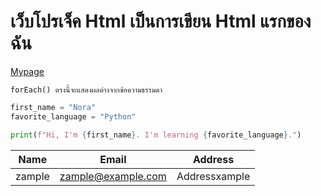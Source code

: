 # เว็บโปรเจ็ค Html เป็นการเขียน Html แรกของฉัน


[Mypage](https://zzample.github.io/LGR-Guide/ "My First Page")

`forEach() ตรงนี้จะแสดงผลต่างจากข้อความธรรมดา`

``` Python
first_name = "Nora"
favorite_language = "Python"

print(f"Hi, I'm {first_name}. I'm learning {favorite_language}.")
```


|Name|Email|Address|
|----|-----|-------|
|zample|zample@example.com|Addressxample|
